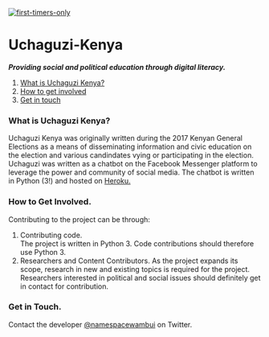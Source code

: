 [![first-timers-only](https://img.shields.io/badge/first--timers--only-friendly-blue.svg?style=flat-square)](https://www.firsttimersonly.com/)

# Uchaguzi-Kenya

***Providing social and political education through digital literacy.***

1. [What is Uchaguzi Kenya?](#what-is-uchaguzi-kenya)
2. [How to get involved](#how-to-get-involved)
3. [Get in touch](#get-in-touch)


### What is Uchaguzi Kenya?

Uchaguzi Kenya was originally written during the 2017 Kenyan General Elections as a means of disseminating information and civic education on the election and various candindates vying or participating in the election. Uchaguzi was written as a chatbot on the Facebook Messenger platform to leverage the power and community of social media. The chatbot is written in Python (3!) and hosted on [Heroku.](https://www.heroku.com/)

### How to Get Involved.
Contributing to the project can be through:
1. Contributing code.  
The project is written in Python 3. Code contributions should therefore use Python 3.
2. Researchers and Content Contributors.
As the project expands its scope, research in new and existing topics is required for the project. Researchers interested in political and social issues should definitely get in contact for contribution.


### Get in Touch.

Contact the developer [@namespacewambui](https://twitter.com/namespacewambui) on Twitter.



